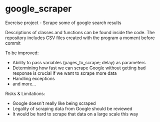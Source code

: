 # google_scraper
Exercise project - Scrape some of google search results

Descriptions of classes and functions can be found inside the code.
The repository includes CSV files created with the program a moment before commit

To be improved:
- Ability to pass variables (pages_to_scrape; delay) as parameters
- Determining how fast we can scrape Google without getting bad response is crucial if we want to scrape more data
- Handling exceptions
- and more...

Risks & Limitations:
- Google doesn't really like being scraped
- Legality of scraping data from Google should be reviewed
- It would be hard to scrape that data on a large scale this way

